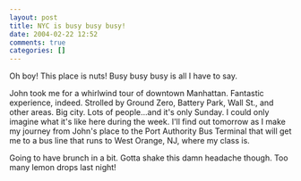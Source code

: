 ```yaml
---
layout: post
title: NYC is busy busy busy!
date: 2004-02-22 12:52
comments: true
categories: []
---
```

Oh boy! This place is nuts! Busy busy busy is all I have to say.

John took me for a whirlwind tour of downtown Manhattan. Fantastic experience, indeed. Strolled by Ground Zero, Battery Park, Wall St., and other areas. Big city. Lots of people...and it's only Sunday. I could only imagine what it's like here during the week. I'll find out tomorrow as I make my journey from John's place to the Port Authority Bus Terminal that will get me to a bus line that runs to West Orange, NJ, where my class is.

Going to have brunch in a bit. Gotta shake this damn headache though. Too many lemon drops last night!
